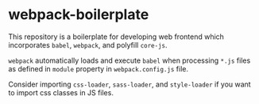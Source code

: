 # webpack-boilerplate
This repository is a boilerplate for developing
web frontend which incorporates
`babel`, `webpack`, and polyfill `core-js`.

`webpack` automatically loads and execute `babel`
when processing `*.js` files as defined in
`module` property in `webpack.config.js` file.

Consider importing `css-loader`, `sass-loader`, and
`style-loader` if you want to import css classes
in JS files.